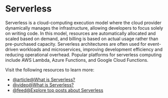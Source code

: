 # Serverless

Serverless is a cloud-computing execution model where the cloud provider dynamically manages the infrastructure, allowing developers to focus solely on writing code. In this model, resources are automatically allocated and scaled based on demand, and billing is based on actual usage rather than pre-purchased capacity. Serverless architectures are often used for event-driven workloads and microservices, improving development efficiency and reducing operational overhead. Popular platforms for serverless computing include AWS Lambda, Azure Functions, and Google Cloud Functions.

Visit the following resources to learn more:

- [@article@What is Serverless?](https://www.redhat.com/en/topics/cloud-native-apps/what-is-serverless)
- [@video@What is Serverless?](https://www.youtube.com/watch?v=vxJobGtqKVM)
- [@feed@Explore top posts about Serverless](https://app.daily.dev/tags/serverless?ref=roadmapsh)
